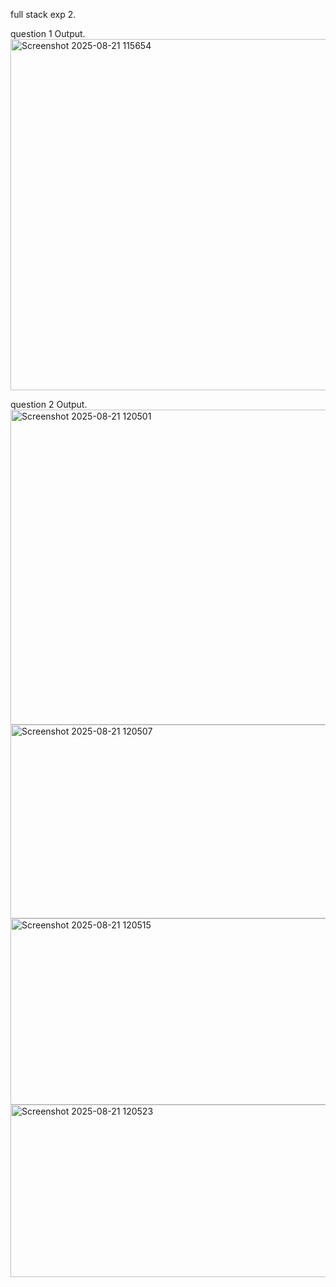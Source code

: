 full stack exp 2.

question 1 Output.
<img width="752" height="562" alt="Screenshot 2025-08-21 115654" src="https://github.com/user-attachments/assets/ae009b34-7518-41b7-8139-9bcded5ee818" />


question 2 Output.
<img width="1893" height="504" alt="Screenshot 2025-08-21 120501" src="https://github.com/user-attachments/assets/819fb263-d221-4d13-bc73-2ca5e75dbae0" />
<img width="1893" height="310" alt="Screenshot 2025-08-21 120507" src="https://github.com/user-attachments/assets/9d3ea1d0-ebf9-450e-8b9c-9ac9074e1261" />
<img width="1898" height="298" alt="Screenshot 2025-08-21 120515" src="https://github.com/user-attachments/assets/12255030-a841-42b0-9190-bdd45a6e0daf" />
<img width="1889" height="276" alt="Screenshot 2025-08-21 120523" src="https://github.com/user-attachments/assets/ef456412-8ae3-4721-83ab-ab71171dfc1b" />

